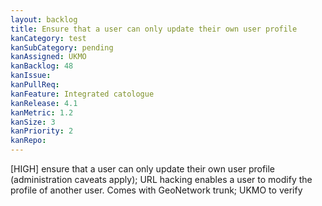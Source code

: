 ```yaml
---
layout: backlog
title: Ensure that a user can only update their own user profile
kanCategory: test
kanSubCategory: pending
kanAssigned: UKMO
kanBacklog: 48
kanIssue:
kanPullReq:
kanFeature: Integrated catologue
kanRelease: 4.1
kanMetric: 1.2
kanSize: 3
kanPriority: 2
kanRepo:
---
```

[HIGH] ensure that a user can only update their own user profile (administration caveats apply); URL hacking enables a user to modify the profile of another user. Comes with GeoNetwork trunk; UKMO to verify
